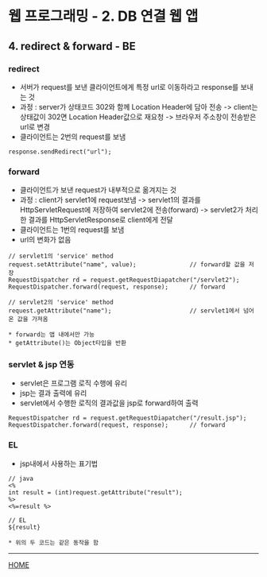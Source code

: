 # 웹 프로그래밍 - 2. DB 연결 웹 앱

## 4. redirect & forward - BE

### redirect
- 서버가 request를 보낸 클라이언트에게 특정 url로 이동하라고 response를 보내는 것  
- 과정 : server가 상태코드 302와 함께 Location Header에 담아 전송 -> client는 상태값이 302면 Location Header값으로 재요청 -> 브라우저 주소창이 전송받은 url로 변경
- 클라이언트는 2번의 request를 보냄
```
response.sendRedirect("url");
```
### forward
- 클라이언트가 보낸 request가 내부적으로 옮겨지는 것
- 과정 : client가 servlet1에 request보냄 -> servlet1의 결과를 HttpServletRequest에 저장하여 servlet2에 전송(forward) -> servlet2가 처리한 결과를 HttpServletResponse로 client에게 전달
- 클라이언트는 1번의 request를 보냄
- url의 변화가 없음
```
// servlet1의 'service' method
request.setAttribute("name", value);               // forward할 값을 저장
RequestDispatcher rd = request.getRequestDiapatcher("/servlet2");
RequestDispatcher.forward(request, response);      // forward

// servlet2의 'service' method
request.getAttribute("name");                      // servlet1에서 넘어온 값을 가져옴

* forward는 앱 내에서만 가능
* getAttribute()는 Object타입을 반환
```
### servlet & jsp 연동
- servlet은 프로그램 로직 수행에 유리
- jsp는 결과 출력에 유리
- servlet에서 수행한 로직의 결과값을 jsp로 forward하여 출력
```
RequestDispatcher rd = request.getRequestDiapatcher("/result.jsp");
RequestDispatcher.forward(request, response);      // forward
```
### EL
- jsp내에서 사용하는 표기법
```
// java
<%
int result = (int)request.getAttribute("result");
%>
<%=result %>

// EL
${result}

* 위의 두 코드는 같은 동작을 함
```


---
[HOME](https://github.com/tunaep5/Boostcourse/blob/master/README.md)
